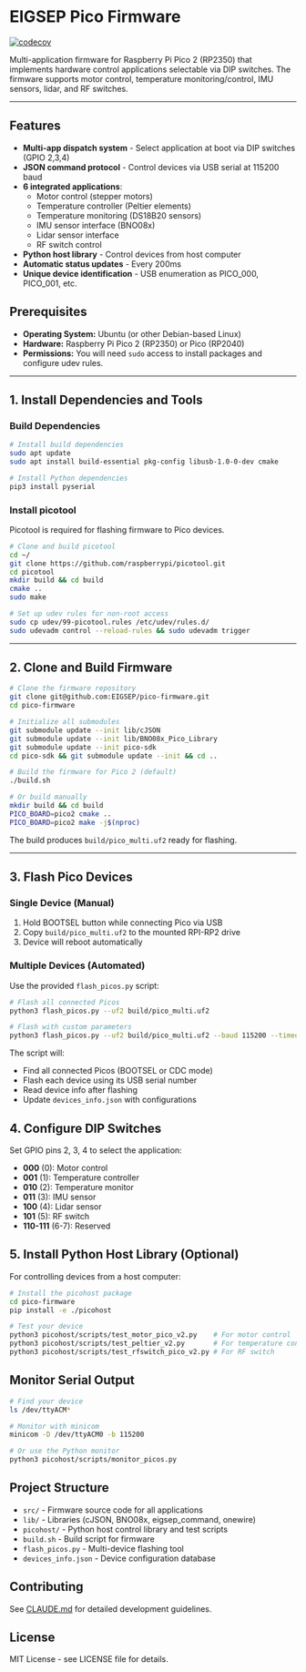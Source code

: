 # EIGSEP Pico Firmware

[![codecov](https://codecov.io/gh/EIGSEP/pico-firmware/graph/badge.svg?token=WNGHYLBF0U)](https://codecov.io/gh/EIGSEP/pico-firmware)

Multi-application firmware for Raspberry Pi Pico 2 (RP2350) that implements hardware control applications selectable via DIP switches. The firmware supports motor control, temperature monitoring/control, IMU sensors, lidar, and RF switches.

---

## Features

- **Multi-app dispatch system** - Select application at boot via DIP switches (GPIO 2,3,4)
- **JSON command protocol** - Control devices via USB serial at 115200 baud
- **6 integrated applications**:
  - Motor control (stepper motors)
  - Temperature controller (Peltier elements)
  - Temperature monitoring (DS18B20 sensors)
  - IMU sensor interface (BNO08x)
  - Lidar sensor interface
  - RF switch control
- **Python host library** - Control devices from host computer
- **Automatic status updates** - Every 200ms
- **Unique device identification** - USB enumeration as PICO_000, PICO_001, etc.

## Prerequisites

- **Operating System:** Ubuntu (or other Debian-based Linux)
- **Hardware:** Raspberry Pi Pico 2 (RP2350) or Pico (RP2040)
- **Permissions:** You will need `sudo` access to install packages and configure udev rules.

---

## 1. Install Dependencies and Tools

### Build Dependencies
```bash
# Install build dependencies
sudo apt update
sudo apt install build-essential pkg-config libusb-1.0-0-dev cmake

# Install Python dependencies
pip3 install pyserial
```

### Install picotool
Picotool is required for flashing firmware to Pico devices.

```bash
# Clone and build picotool
cd ~/
git clone https://github.com/raspberrypi/picotool.git
cd picotool
mkdir build && cd build
cmake ..
sudo make

# Set up udev rules for non-root access
sudo cp udev/99-picotool.rules /etc/udev/rules.d/
sudo udevadm control --reload-rules && sudo udevadm trigger
```

---

## 2. Clone and Build Firmware

```bash
# Clone the firmware repository
git clone git@github.com:EIGSEP/pico-firmware.git
cd pico-firmware

# Initialize all submodules
git submodule update --init lib/cJSON
git submodule update --init lib/BNO08x_Pico_Library
git submodule update --init pico-sdk
cd pico-sdk && git submodule update --init && cd ..

# Build the firmware for Pico 2 (default)
./build.sh

# Or build manually
mkdir build && cd build
PICO_BOARD=pico2 cmake ..
PICO_BOARD=pico2 make -j$(nproc)
```

The build produces `build/pico_multi.uf2` ready for flashing.

---

## 3. Flash Pico Devices

### Single Device (Manual)
1. Hold BOOTSEL button while connecting Pico via USB
2. Copy `build/pico_multi.uf2` to the mounted RPI-RP2 drive
3. Device will reboot automatically

### Multiple Devices (Automated)
Use the provided `flash_picos.py` script:

```bash
# Flash all connected Picos
python3 flash_picos.py --uf2 build/pico_multi.uf2

# Flash with custom parameters
python3 flash_picos.py --uf2 build/pico_multi.uf2 --baud 115200 --timeout 10
```

The script will:
- Find all connected Picos (BOOTSEL or CDC mode)
- Flash each device using its USB serial number
- Read device info after flashing
- Update `devices_info.json` with configurations

## 4. Configure DIP Switches

Set GPIO pins 2, 3, 4 to select the application:
- **000** (0): Motor control
- **001** (1): Temperature controller
- **010** (2): Temperature monitor
- **011** (3): IMU sensor
- **100** (4): Lidar sensor
- **101** (5): RF switch
- **110-111** (6-7): Reserved

## 5. Install Python Host Library (Optional)

For controlling devices from a host computer:

```bash
# Install the picohost package
cd pico-firmware
pip install -e ./picohost

# Test your device
python3 picohost/scripts/test_motor_pico_v2.py    # For motor control
python3 picohost/scripts/test_peltier_v2.py       # For temperature control
python3 picohost/scripts/test_rfswitch_pico_v2.py # For RF switch
```

## Monitor Serial Output

```bash
# Find your device
ls /dev/ttyACM*

# Monitor with minicom
minicom -D /dev/ttyACM0 -b 115200

# Or use the Python monitor
python3 picohost/scripts/monitor_picos.py
```

## Project Structure

- `src/` - Firmware source code for all applications
- `lib/` - Libraries (cJSON, BNO08x, eigsep_command, onewire)
- `picohost/` - Python host control library and test scripts
- `build.sh` - Build script for firmware
- `flash_picos.py` - Multi-device flashing tool
- `devices_info.json` - Device configuration database

## Contributing

See [CLAUDE.md](CLAUDE.md) for detailed development guidelines.

## License

MIT License - see LICENSE file for details.
